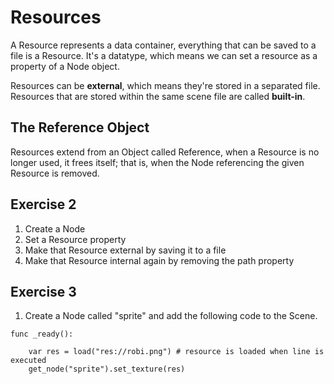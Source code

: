 # Resources

A Resource represents a data container, everything that can be saved to a file is a Resource. It's a datatype, which means we can set a resource as a property of a Node object.

Resources can be **external**, which means they're stored in a separated file. Resources that are stored within the same scene file are called **built-in**.

## The Reference Object

Resources extend from an Object called Reference, when a Resource is no longer used, it frees itself; that is, when the Node referencing the given Resource is removed.

## Exercise 2

1. Create a Node
2. Set a Resource property
3. Make that Resource external by saving it to a file
4. Make that Resource internal again by removing the path property

## Exercise 3

1. Create a Node called "sprite" and add the following code to the Scene.

```
func _ready():

	var res = load("res://robi.png") # resource is loaded when line is executed
	get_node("sprite").set_texture(res) 
	
```
